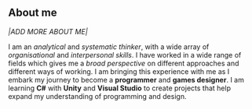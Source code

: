 ## About me

_|ADD MORE ABOUT ME|_ 

I am an _analytical_ and _systematic thinker_, with a wide array of _organisational_ and _interpersonal skills_. I have worked in a wide range of fields which gives me a _broad perspective_ on different approaches and different ways of working. I am bringing this experience with me as I embark my journey to become a **programmer** and **games designer**. I am learning **C#** with **Unity** and **Visual Studio** to create projects that help expand my understanding of programming and design.
